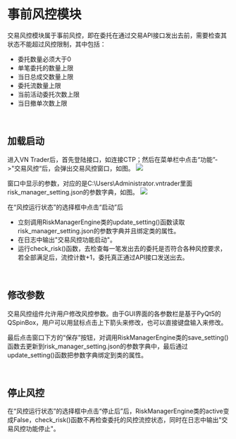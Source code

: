 # 事前风控模块

交易风控模块属于事前风控，即在委托在通过交易API接口发出去前，需要检查其状态不能超过风控限制，其中包括：
- 委托数量必须大于0
- 单笔委托的数量上限
- 当日总成交数量上限
- 委托流数量上限
- 当前活动委托次数上限
- 当日撤单次数上限

&nbsp;

## 加载启动

进入VN Trader后，首先登陆接口，如连接CTP；然后在菜单栏中点击“功能”->"交易风控“后，会弹出交易风控窗口，如图。
![](https://vnpy-community.oss-cn-shanghai.aliyuncs.com/forum_experience/yazhang/risk_manager/risk_manager.png)

窗口中显示的参数，对应的是C:\Users\Administrator\.vntrader里面risk_manager_setting.json的参数字典，如图。
![](https://vnpy-community.oss-cn-shanghai.aliyuncs.com/forum_experience/yazhang/risk_manager/data_setting.png)

在“风控运行状态”的选择框中点击“启动”后
- 立刻调用RiskManagerEngine类的update_setting()函数读取risk_manager_setting.json的参数字典并且绑定类的属性。
- 在日志中输出"交易风控功能启动"。
- 运行check_risk()函数，去检查每一笔发出去的委托是否符合各种风控要求，若全部满足后，流控计数+1，委托真正通过API接口发送出去。

&nbsp;

## 修改参数

交易风控组件允许用户修改风控参数。由于GUI界面的各参数栏是基于PyQt5的QSpinBox，用户可以用鼠标点击上下箭头来修改，也可以直接键盘输入来修改。

最后点击窗口下方的“保存”按钮，对调用RiskManagerEngine类的save_setting()函数去更新到risk_manager_setting.json的参数字典中，最后通过update_setting()函数把参数字典绑定到类的属性。

&nbsp;

## 停止风控

在“风控运行状态”的选择框中点击“停止后”后，RiskManagerEngine类的active变成False，check_risk()函数不再检查委托的风控流控状态，同时在日志中输出"交易风控功能停止"。

